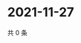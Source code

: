 # 2021-11-27

共 0 条

<!-- BEGIN WEIBO -->
<!-- 最后更新时间 Sat Nov 27 2021 11:15:03 GMT+0800 (China Standard Time) -->

<!-- END WEIBO -->
